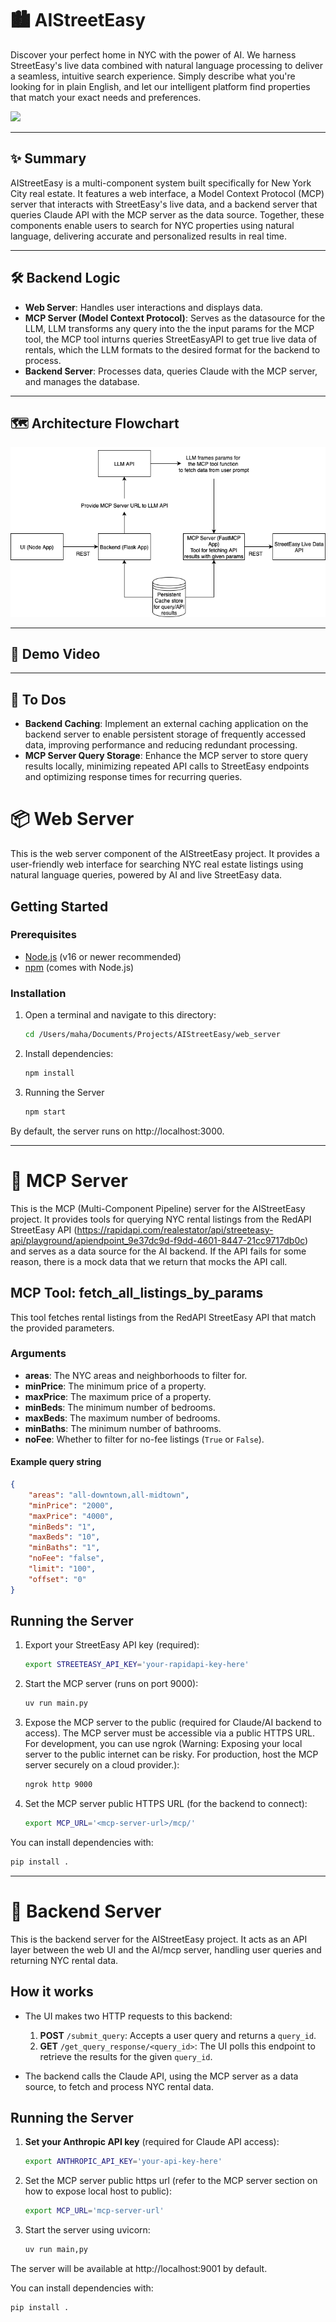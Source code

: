# 🏙️ AIStreetEasy

Discover your perfect home in NYC with the power of AI. We harness StreetEasy's live data combined with natural language processing to deliver a seamless, intuitive search experience. Simply describe what you're looking for in plain English, and let our intelligent platform find properties that match your exact needs and preferences.

![](demo.gif)

---

## ✨ Summary

AIStreetEasy is a multi-component system built specifically for New York City real estate. It features a web interface, a Model Context Protocol (MCP) server that interacts with StreetEasy's live data, and a backend server that queries Claude API with the MCP server as the data source. Together, these components enable users to search for NYC properties using natural language, delivering accurate and personalized results in real time.

---

## 🛠️ Backend Logic

- **Web Server**: Handles user interactions and displays data.
- **MCP Server (Model Context Protocol)**: Serves as the datasource for the LLM, LLM transforms any query into the the input params for the MCP tool, the MCP tool inturns queries StreetEasyAPI to get true live data of rentals, which the LLM formats to the desired format for the backend to process.
- **Backend Server**: Processes data, queries Claude with the MCP server, and manages the database.

---

## 🗺️ Architecture Flowchart

![](design.png)

---

## 🎥 Demo Video

<!-- Add your demo video here -->

---


## 🚀 To Dos

- **Backend Caching**: Implement an external caching application on the backend server to enable persistent storage of frequently accessed data, improving performance and reducing redundant processing.
- **MCP Server Query Storage**: Enhance the MCP server to store query results locally, minimizing repeated API calls to StreetEasy endpoints and optimizing response times for recurring queries.


# 📦 Web Server

This is the web server component of the AIStreetEasy project. It provides a user-friendly web interface for searching NYC real estate listings using natural language queries, powered by AI and live StreetEasy data.

## Getting Started

### Prerequisites

- [Node.js](https://nodejs.org/) (v16 or newer recommended)
- [npm](https://www.npmjs.com/) (comes with Node.js)

### Installation

1. Open a terminal and navigate to this directory:

   ```sh
   cd /Users/maha/Documents/Projects/AIStreetEasy/web_server
   ```

2. Install dependencies:
   ```sh
   npm install
   ```

3. Running the Server
   ```sh
   npm start
   ```

By default, the server runs on http://localhost:3000.


---

# 🔗 MCP Server

This is the MCP (Multi-Component Pipeline) server for the AIStreetEasy project. It provides tools for querying NYC rental listings from the RedAPI StreetEasy API (https://rapidapi.com/realestator/api/streeteasy-api/playground/apiendpoint_9e37dc9d-f9dd-4601-8447-21cc9717db0c) and serves as a data source for the AI backend. If the API fails for some reason, there is a mock data that we return that mocks the API call.

## MCP Tool: fetch_all_listings_by_params

This tool fetches rental listings from the RedAPI StreetEasy API that match the provided parameters.

### Arguments

- **areas**: The NYC areas and neighborhoods to filter for.
- **minPrice**: The minimum price of a property.
- **maxPrice**: The maximum price of a property.
- **minBeds**: The minimum number of bedrooms.
- **maxBeds**: The maximum number of bedrooms.
- **minBaths**: The minimum number of bathrooms.
- **noFee**: Whether to filter for no-fee listings (`True` or `False`).

#### Example query string

```json
{
    "areas": "all-downtown,all-midtown",
    "minPrice": "2000",
    "maxPrice": "4000",
    "minBeds": "1",
    "maxBeds": "10",
    "minBaths": "1",
    "noFee": "false",
    "limit": "100",
    "offset": "0"
}
```

## Running the Server

1. Export your StreetEasy API key (required):

   ```sh
   export STREETEASY_API_KEY='your-rapidapi-key-here'
   ```

2. Start the MCP server (runs on port 9000):

   ```sh
   uv run main.py
   ```

3. Expose the MCP server to the public (required for Claude/AI backend to access). The MCP server must be accessible via a public HTTPS URL. For development, you can use ngrok (Warning: Exposing your local server to the public internet can be risky. For production, host the MCP server securely on a cloud provider.):  

   ```sh
   ngrok http 9000
   ```

4. Set the MCP server public HTTPS URL (for the backend to connect):   

   ```sh
   export MCP_URL='<mcp-server-url>/mcp/'
   ```



You can install dependencies with:

   ```sh
   pip install .
   ```

---

# 🧠 Backend Server

This is the backend server for the AIStreetEasy project. It acts as an API layer between the web UI and the AI/mcp server, handling user queries and returning NYC rental data.

## How it works

- The UI makes two HTTP requests to this backend:
  1. **POST** `/submit_query`: Accepts a user query and returns a `query_id`.
  2. **GET** `/get_query_response/<query_id>`: The UI polls this endpoint to retrieve the results for the given `query_id`.

- The backend calls the Claude API, using the MCP server as a data source, to fetch and process NYC rental data.

## Running the Server

1. **Set your Anthropic API key** (required for Claude API access):

   ```sh
   export ANTHROPIC_API_KEY='your-api-key-here'
   ```

2. Set the MCP server public https url (refer to the MCP server section on how to expose local host to public):

   ```sh
   export MCP_URL='mcp-server-url'
   ```

3. Start the server using uvicorn:   
   ```sh
   uv run main,py
   ```

The server will be available at http://localhost:9001 by default.

You can install dependencies with:

   ```sh
   pip install .
   ```